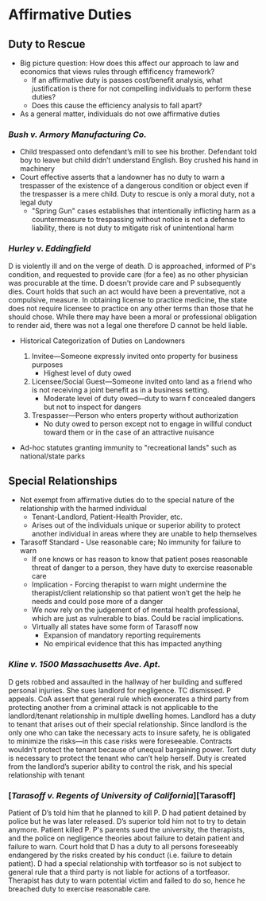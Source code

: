 # Affirmative Duties

## Duty to Rescue

* Big picture question: How does this affect our approach to law and economics that views rules through effificency framework?
  * If an affirmative duty is passes cost/benefit analysis, what justification is there for not compelling individuals to perform these duties?
  * Does this cause the efficiency analysis to fall apart?
* As a general matter, individuals do not owe affirmative duties

### *Bush v. Armory Manufacturing Co.*

* Child trespassed onto defendant’s mill to see his brother. Defendant told boy to leave but child didn’t understand English. Boy crushed his hand in machinery
* Court effective asserts that a landowner has no duty to warn a trespasser of the existence of a dangerous condition or object even if the trespasser is a mere child. Duty to rescue is only a moral duty, not a legal duty
  * "Spring Gun" cases establishes that intentionally inflicting harm as a countermeasure to trespassing without notice is not a defense to liability, there is not duty to mitigate risk of unintentional harm

### *Hurley v. Eddingfield*

D is violently ill and on the verge of death. D is approached, informed of P's condition, and requested to provide care (for a fee) as no other physician was procurable at the time. D doesn't provide care and P subsequently dies. Court holds that such an act would have been a preventative, not a compulsive, measure. In obtaining license to practice medicine, the state does not require licensee to practice on any other terms than those that he should chose. While there may have been a moral or professional obligation to render aid, there was not a legal one therefore D cannot be held liable.

* Historical Categorization of Duties on Landowners
  1. Invitee—Someone expressly invited onto property for business purposes
     * Highest level of duty owed
  1. Licensee/Social Guest—Someone invited onto land as a friend who is not receiving a joint benefit as in a business setting.
     * Moderate level of duty owed—duty to warn f concealed dangers but not to inspect for dangers
  1. Trespasser—Person who enters property without authorization
     * No duty owed to person except not to engage in willful conduct toward them or in the case of an attractive nuisance

* Ad-hoc statutes granting immunity to "recreational lands" such as national/state parks

## Special Relationships

* Not exempt from affirmative duties do to the special nature of the relationship with the harmed individual
  * Tenant-Landlord, Patient-Health Provider, etc.
  * Arises out of the individuals unique or superior ability to protect another individual in areas where they are unable to help themselves
* Tarasoff Standard - Use reasonable care; No immunity for failure to warn
  * If one knows or has reason to know that patient poses reasonable threat of danger to a person, they have duty to exercise reasonable care
  * Implication - Forcing therapist to warn might undermine the therapist/client relationship so that patient won’t get the help he needs and could pose more of a danger
  * We now rely on the judgement of of mental health professional, which are just as vulnerable to bias. Could be racial implications.
  * Virtually all states have some form of Tarasoff now
    * Expansion of mandatory reporting requirements
    * No empirical evidence that this has impacted anything

### *Kline v. 1500 Massachusetts Ave. Apt.*

D gets robbed and assaulted in the hallway of her building and suffered personal injuries. She sues landlord for negligence. TC dismissed. P appeals. CoA assert that general rule which exonerates a third party from protecting another from a criminal attack is not applicable to the landlord/tenant relationship in multiple dwelling homes. Landlord has a duty to tenant that arises out of their special relationship. Since landlord is the only one who can take the necessary acts to insure safety, he is obligated to minimize the risks—in this case risks were foreseeable. Contracts wouldn’t protect the tenant because of unequal bargaining power. Tort duty is necessary to protect the tenant who can’t help herself. Duty is created from the landlord’s superior ability to control the risk, and his special relationship with tenant

### [*Tarasoff v. Regents of University of California*][Tarasoff]

Patient of D’s told him that he planned to kill P. D had patient detained by police but he was later released. D’s superior told him not to try to detain anymore. Patient killed P. P's parents sued the university, the therapists, and the police on negligence theories about failure to detain patient and failure to warn. Court hold that D has a duty to all persons foreseeably endangered by the risks created by his conduct (i.e. failure to detain patient). D had a special relationship with tortfeasor so is not subject to general rule that a third party is not liable for actions of a tortfeasor. Therapist has duty to warn potential victim and failed to do so, hence he breached duty to exercise reasonable care.